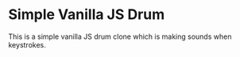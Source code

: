 # Simple Vanilla JS Drum

This is a simple vanilla JS drum clone which is making sounds when keystrokes.
